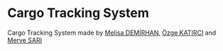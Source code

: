# Cargo Tracking System
 Cargo Tracking System made by [Melisa DEMİRHAN](https://github.com/MelisaDe), [Özge KATIRCI](https://github.com/ozgekatirci) and [Merve SARI](https://github.com/MerveSari26) <br/>
